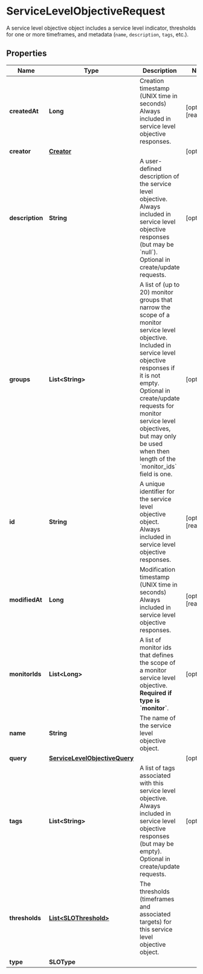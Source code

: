 

# ServiceLevelObjectiveRequest

A service level objective object includes a service level indicator, thresholds for one or more timeframes, and metadata (`name`, `description`, `tags`, etc.).

## Properties

Name | Type | Description | Notes
------------ | ------------- | ------------- | -------------
**createdAt** | **Long** | Creation timestamp (UNIX time in seconds)  Always included in service level objective responses. |  [optional] [readonly]
**creator** | [**Creator**](Creator.md) |  |  [optional]
**description** | **String** | A user-defined description of the service level objective.  Always included in service level objective responses (but may be &#x60;null&#x60;). Optional in create/update requests. |  [optional]
**groups** | **List&lt;String&gt;** | A list of (up to 20) monitor groups that narrow the scope of a monitor service level objective.  Included in service level objective responses if it is not empty. Optional in create/update requests for monitor service level objectives, but may only be used when then length of the &#x60;monitor_ids&#x60; field is one. |  [optional]
**id** | **String** | A unique identifier for the service level objective object.  Always included in service level objective responses. |  [optional] [readonly]
**modifiedAt** | **Long** | Modification timestamp (UNIX time in seconds)  Always included in service level objective responses. |  [optional] [readonly]
**monitorIds** | **List&lt;Long&gt;** | A list of monitor ids that defines the scope of a monitor service level objective. **Required if type is &#x60;monitor&#x60;**. |  [optional]
**name** | **String** | The name of the service level objective object. | 
**query** | [**ServiceLevelObjectiveQuery**](ServiceLevelObjectiveQuery.md) |  |  [optional]
**tags** | **List&lt;String&gt;** | A list of tags associated with this service level objective. Always included in service level objective responses (but may be empty). Optional in create/update requests. |  [optional]
**thresholds** | [**List&lt;SLOThreshold&gt;**](SLOThreshold.md) | The thresholds (timeframes and associated targets) for this service level objective object. | 
**type** | **SLOType** |  | 



